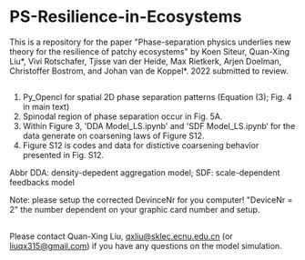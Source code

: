 # PS-Resilience-in-Ecosystems

This is a repository for the paper "Phase-separation physics underlies new theory for the resilience of patchy ecosystems" by Koen Siteur, Quan-Xing Liu*, Vivi Rotschafer, Tjisse van der Heide, Max Rietkerk, Arjen Doelman, Christoffer Bostrom, and Johan van de Koppel*. 2022 submitted to review.

##
1. Py_Opencl for spatial 2D phase separation patterns (Equation (3); Fig. 4 in main text)
2. Spinodal region of phase separation occur in Fig. 5A.
3.  Within Figure 3, 'DDA Model_LS.ipynb' and 'SDF Model_LS.ipynb‘ for the data generate on coarsening laws of Figure S12.
4. Figure S12 is codes and data for distictive coarsening behavior presented in Fig. S12.

Abbr
DDA: density-depedent aggregation model; SDF: scale-dependent feedbacks model

Note: please setup the corrected DevinceNr for you computer! "DeviceNr = 2" the number dependent on your graphic card number and setup.
##

Please contact Quan-Xing Liu, qxliu@sklec.ecnu.edu.cn (or liuqx315@gmail.com) if you have any questions on the model simulation. 
